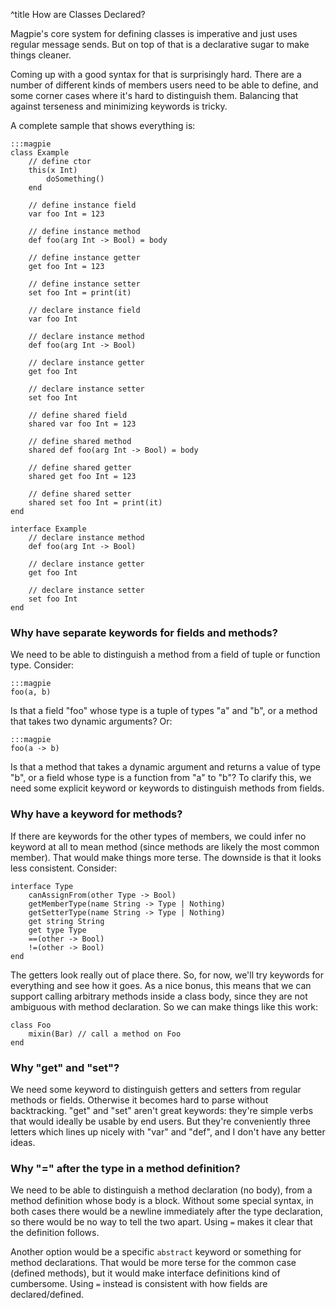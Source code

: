 ^title How are Classes Declared?

Magpie's core system for defining classes is imperative and just uses regular message sends. But on top of that is a declarative sugar to make things cleaner.

Coming up with a good syntax for that is surprisingly hard. There are a number of different kinds of members users need to be able to define, and some corner cases where it's hard to distinguish them. Balancing that against terseness and minimizing keywords is tricky.

A complete sample that shows everything is:

    :::magpie
    class Example
        // define ctor
        this(x Int)
            doSomething()
        end
    
        // define instance field
        var foo Int = 123
        
        // define instance method
        def foo(arg Int -> Bool) = body
    
        // define instance getter
        get foo Int = 123
    
        // define instance setter
        set foo Int = print(it)
    
        // declare instance field
        var foo Int
    
        // declare instance method
        def foo(arg Int -> Bool)
    
        // declare instance getter
        get foo Int
    
        // declare instance setter
        set foo Int
        
        // define shared field
        shared var foo Int = 123
    
        // define shared method
        shared def foo(arg Int -> Bool) = body
    
        // define shared getter
        shared get foo Int = 123
    
        // define shared setter
        shared set foo Int = print(it)
    end
    
    interface Example
        // declare instance method
        def foo(arg Int -> Bool)
    
        // declare instance getter
        get foo Int
    
        // declare instance setter
        set foo Int
    end

### Why have separate keywords for fields and methods?

We need to be able to distinguish a method from a field of tuple or function type. Consider:

    :::magpie
    foo(a, b)

Is that a field "foo" whose type is a tuple of types "a" and "b", or a method that takes two dynamic arguments? Or:

    :::magpie
    foo(a -> b)

Is that a method that takes a dynamic argument and returns a value of type "b", or a field whose type is a function from "a" to "b"? To clarify this, we need some explicit keyword or keywords to distinguish methods from fields.

### Why have a keyword for methods?

If there are keywords for the other types of members, we could infer no keyword at all to mean method (since methods are likely the most common member). That would make things more terse. The downside is that it looks less consistent. Consider:

    interface Type
        canAssignFrom(other Type -> Bool)
        getMemberType(name String -> Type | Nothing)
        getSetterType(name String -> Type | Nothing)
        get string String
        get type Type
        ==(other -> Bool)
        !=(other -> Bool)
    end

The getters look really out of place there. So, for now, we'll try keywords for everything and see how it goes. As a nice bonus, this means that we can support calling arbitrary methods inside a class body, since they are not ambiguous with method declaration. So we can make things like this work:

    class Foo
        mixin(Bar) // call a method on Foo
    end

### Why "get" and "set"?

We need some keyword to distinguish getters and setters from regular methods or fields. Otherwise it becomes hard to parse without backtracking. "get" and "set" aren't great keywords: they're simple verbs that would ideally be usable by end users. But they're conveniently three letters which lines up nicely with "var" and "def", and I don't have any better ideas.

### Why "=" after the type in a method definition?

We need to be able to distinguish a method declaration (no body), from a method definition whose body is a block. Without some special syntax, in both cases there would be a newline immediately after the type declaration, so there would be no way to tell the two apart. Using `=` makes it clear that the definition follows.

Another option would be a specific `abstract` keyword or something for method declarations. That would be more terse for the common case (defined methods), but it would make interface definitions kind of cumbersome. Using `=` instead is consistent with how fields are declared/defined.




